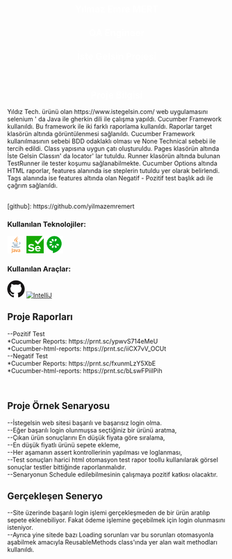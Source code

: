<h2 align=center style="color:white" > Yılmaz Emre MERT </h2>
<h2 align=center style="color:white" > QA Engineer </h2>
<h2 align=center style="color:white" > İste Gelsin Projesi </h2>
<br>
<h2 align=center style="color:white" >Proje Bilgisi </h2>
Yıldız Tech. ürünü olan https://www.istegelsin.com/ web uygulamasını selenium ' da Java ile gherkin dili ile çalışma yapıldı. 
Cucumber Framework kullanıldı. Bu framework ile iki farklı raporlama kullanıldı. Raporlar target klasörün altında görüntülenmesi sağlanıldı. 
Cucumber Framework kullanılmasının sebebi BDD odaklaklı olması ve None Technical sebebi ile tercih edildi. Class yapısına uygun çatı oluşturuldu.
Pages klasörün altında İste Gelsin Classın' da locator' lar tutuldu. Runner klasörün altında bulunan TestRunner ile tester koşumu sağlanabilmekte. 
Cucumber Options altında HTML raporlar, features alanında ise steplerin tutuldu yer olarak belirlendi. Tags alanında ise features altında olan Negatif - Pozitif test başlık adı 
ile çağrım sağlanıldı. 
<p></p>
<br>
[github]: https://github.com/yilmazemremert
<h3> Kullanılan Teknolojiler:</h3>
<img height="40" width="40" src="https://raw.githubusercontent.com/github/explore/5b3600551e122a3277c2c5368af2ad5725ffa9a1/topics/java/java.png">
<img height="40" width="40" src="https://raw.githubusercontent.com/github/explore/5b3600551e122a3277c2c5368af2ad5725ffa9a1/topics/selenium/selenium.png">
<img src="https://github.com/devicons/devicon/blob/master/icons/cucumber/cucumber-plain.svg" title="Cucumber" alt="Cucumber" width="40" height="40"/>
<h3> Kullanılan Araçlar:</h3>
<img height="40" width="40" src="https://raw.githubusercontent.com/github/explore/5b3600551e122a3277c2c5368af2ad5725ffa9a1/topics/github/github.png">
<a href="https://www.jetbrains.com/idea/features/" target="_blank" rel=”noopener”> <img src="https://encrypted-tbn0.gstatic.com/images?q=tbn:ANd9GcQalKFwVDd0H7Xx8HaqWBbUmDRdrgxUoicGBZC0eIzTsww7Sev-ySXJ3in9Udv2R9CR3lo&usqp=CAU" alt="IntelliJ" width="40" height="40"/> </a>
<br>
<h2>Proje Raporları </h2>
--Pozitif Test
<br>
*Cucumber Reports: https://prnt.sc/ypwvS714eMeU
<br>
*Cucumber-html-reports: https://prnt.sc/iiCX7vV_OCUt
<br>
--Negatif Test
<br>
*Cucumber Reports: https://prnt.sc/fxunmLzY5XbE
<br>
*Cucumber-html-reports: https://prnt.sc/bLswFPiiIPih
<br>
<p></p>

<br>
<h2>Proje Örnek Senaryosu </h2>
--İstegelsin web sitesi başarılı ve başarısız login olma. 
<br>
--Eğer başarılı login olunmuşsa seçtiğiniz bir ürünü aratma,
<br>
--Çıkan ürün sonuçlarını En düşük fiyata göre sıralama,
<br>
--En düşük fiyatlı ürünü sepete ekleme,
<br>
--Her aşamanın assert kontrollerinin yapılması ve loglanması,
<br>
--Test sonuçları harici html otomasyon test rapor toollu kullanılarak görsel sonuçlar testler bittiğinde raporlanmalıdır.
<br>
--Senaryonun Schedule edilebilmesinin çalışmaya pozitif katkısı olacaktır.

<p></p>

<h2>Gerçekleşen Seneryo </h2>
--Site üzerinde başarılı login işlemi gerçekleşmeden de bir ürün aratılıp sepete eklenebiliyor. Fakat ödeme işlemine geçebilmek için login olunmasını isteniyor.
<br>
--Ayrıca yine sitede bazı Loading sorunları var bu sorunları otomasyonla aşabilmek amacıyla ReusableMethods class'ında yer alan wait methodları kullanıldı.
<br>
<p></p>
